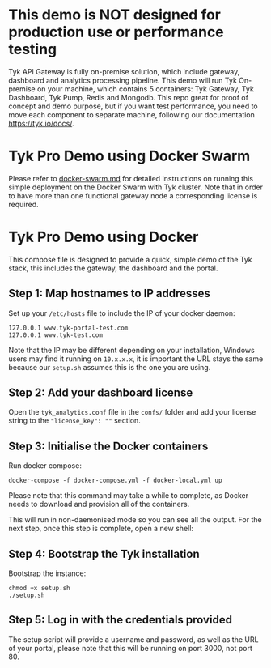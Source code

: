 # This demo is NOT designed for production use or performance testing
Tyk API Gateway is fully on-premise solution, which include gateway, dashboard and analytics processing pipeline.
This demo will run Tyk On-premise on your machine, which contains 5 containers: Tyk Gateway, Tyk Dashboard, Tyk Pump, Redis and Mongodb.
This repo great for proof of concept and demo purpose, but if you want test performance, you need to move each component to separate machine, following our documentation https://tyk.io/docs/.


# Tyk Pro Demo using Docker Swarm

Please refer to [docker-swarm.md](docker-swarm.md) for detailed instructions on running this simple deployment on the Docker Swarm with Tyk cluster. Note that in order to have more than one functional gateway node a corresponding license is required.

# Tyk Pro Demo using Docker

This compose file is designed to provide a quick, simple demo of the Tyk stack, this includes the gateway, the dashboard and the portal.

## Step 1: Map hostnames to IP addresses

Set up your `/etc/hosts` file to include the IP of your docker daemon:

```
127.0.0.1 www.tyk-portal-test.com
127.0.0.1 www.tyk-test.com
```

Note that the IP may be different depending on your installation, Windows users may find it running on `10.x.x.x`, it is important the URL stays the same because our `setup.sh` assumes this is the one you are using.

## Step 2: Add your dashboard license

Open the `tyk_analytics.conf` file in the `confs/` folder and add your license string to the `"license_key": ""` section.

## Step 3: Initialise the Docker containers

Run docker compose:

```
docker-compose -f docker-compose.yml -f docker-local.yml up
```

Please note that this command may take a while to complete, as Docker needs to download and provision all of the containers.

This will run in non-daemonised mode so you can see all the output. For the next step, once this step is complete, open a new shell:

## Step 4: Bootstrap the Tyk installation

Bootstrap the instance:

```
chmod +x setup.sh 
./setup.sh 
```

## Step 5: Log in with the credentials provided

The setup script will provide a username and password, as well as the URL of your portal, please note that this will be running on port 3000, not port 80.
